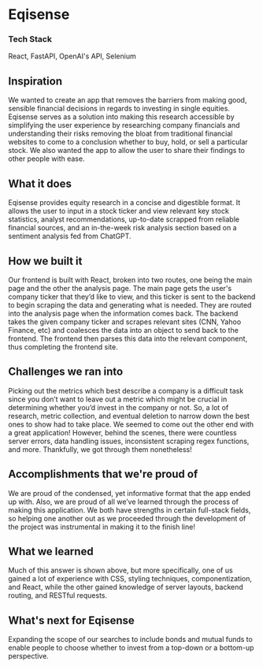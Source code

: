 # Eqisense

### Tech Stack
React, FastAPI, OpenAI's API, Selenium

## Inspiration
We wanted to create an app that removes the barriers from making good, sensible financial decisions in regards to investing in single equities. Eqisense serves as a solution into making this research accessible by simplifying the user experience by researching company financials and understanding their risks removing the bloat from traditional financial websites to come to a conclusion whether to buy, hold, or sell a particular stock. We also wanted the app to allow the user to share their findings to other people with ease.

## What it does
Eqisense provides equity research in a concise and digestible format. It allows the user to input in a stock ticker and view relevant key stock statistics, analyst recommendations, up-to-date scrapped from reliable financial sources, and an in-the-week risk analysis section based on a sentiment analysis fed from ChatGPT.

## How we built it
Our frontend is built with React, broken into two routes, one being the main page and the other the analysis page. The main page gets the user's company ticker that they’d like to view, and this ticker is sent to the backend to begin scraping the data and generating what is needed. They are routed into the analysis page when the information comes back. The backend takes the given company ticker and scrapes relevant sites (CNN, Yahoo Finance, etc) and coalesces the data into an object to send back to the frontend. The frontend then parses this data into the relevant component, thus completing the frontend site.

## Challenges we ran into
Picking out the metrics which best describe a company is a difficult task since you don’t want to leave out a metric which might be crucial in determining whether you’d invest in the company or not. So, a lot of research, metric collection, and eventual deletion to narrow down the best ones to show had to take place. We seemed to come out the other end with a great application! However, behind the scenes, there were countless server errors, data handling issues, inconsistent scraping regex functions, and more. Thankfully, we got through them nonetheless!

## Accomplishments that we're proud of
We are proud of the condensed, yet informative format that the app ended up with. Also, we are proud of all we’ve learned through the process of making this application. We both have strengths in certain full-stack fields, so helping one another out as we proceeded through the development of the project was instrumental in making it to the finish line!

## What we learned
Much of this answer is shown above, but more specifically, one of us gained a lot of experience with CSS, styling techniques, componentization, and React, while the other gained knowledge of server layouts, backend routing, and RESTful requests.

## What's next for Eqisense
Expanding the scope of our searches to include bonds and mutual funds to enable people to choose whether to invest from a top-down or a bottom-up perspective.


